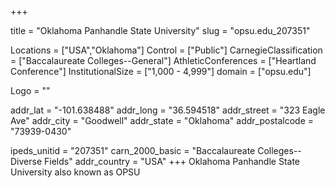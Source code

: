 
+++

title = "Oklahoma Panhandle State University"
slug = "opsu.edu_207351"

Locations = ["USA","Oklahoma"]
Control = ["Public"]
CarnegieClassification = ["Baccalaureate Colleges--General"]
AthleticConferences = ["Heartland Conference"]
InstitutionalSize = ["1,000 - 4,999"]
domain = ["opsu.edu"]

Logo = ""

addr_lat = "-101.638488"
addr_long = "36.594518"
addr_street = "323 Eagle Ave"
addr_city = "Goodwell"
addr_state = "Oklahoma"
addr_postalcode = "73939-0430"

ipeds_unitid = "207351"
carn_2000_basic = "Baccalaureate Colleges--Diverse Fields"
addr_country = "USA"
+++
    Oklahoma Panhandle State University also known as OPSU
